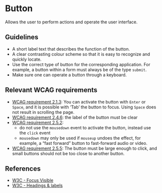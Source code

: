 <!-- @license CC0-1.0 -->

# Button

Allows the user to perform actions and operate the user interface.

## Guidelines

- A short label text that describes the function of the button.
- A clear contrasting colour scheme so that it is easy to recognize and quickly locate.
- Use the correct type of button for the corresponding application.
  For example, a button within a form must always be of the type `submit`.
- Make sure one can operate a button through a keyboard.

## Relevant WCAG requirements

- [WCAG requirement 2.1.3](https://www.w3.org/TR/WCAG21/#keyboard-no-exception):
  You can activate the button with `Enter` or `Space`, and it is possible with ‘Tab’ the button to focus.
  Using `Space` does not result in scrolling the page.
- [WCAG requirement 2.4.6](https://www.w3.org/TR/WCAG21/#headings-and-labels): the label of the button must be clear
- [WCAG requirement 2.5.2](https://www.w3.org/TR/WCAG21/#pointer-cancellation):
  - do not use the `mousedown` event to activate the button, instead use the `click` event
  - `mousedown` may only be used if `mouseup` undoes the effect, for example, a “fast forward” button to fast-forward audio or video.
- [WCAG requirement 2.5.5](https://www.w3.org/TR/WCAG21/#target-size): The button must be large enough to click, and small buttons should not be too close to another button.

## References

- [W3C - Focus Visible](https://www.w3.org/WAI/WCAG21/Understanding/focus-visible.html)
- [W3C - Headings & labels](https://www.w3.org/TR/WCAG21/#headings-and-labels)
